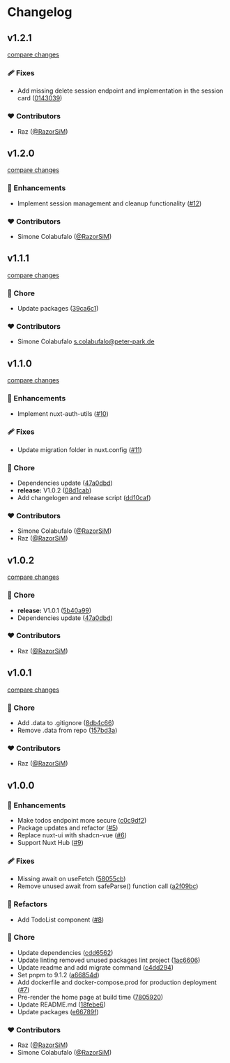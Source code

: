 # Changelog


## v1.2.1

[compare changes](https://github.com/RazorSiM/nuxt3-fullstack/compare/v1.2.0...v1.2.1)

### 🩹 Fixes

- Add missing delete session endpoint and implementation in the session card ([0143039](https://github.com/RazorSiM/nuxt3-fullstack/commit/0143039))

### ❤️ Contributors

- Raz ([@RazorSiM](https://github.com/RazorSiM))

## v1.2.0

[compare changes](https://github.com/RazorSiM/nuxt3-fullstack/compare/v1.1.1...v1.2.0)

### 🚀 Enhancements

- Implement session management and cleanup functionality ([#12](https://github.com/RazorSiM/nuxt3-fullstack/pull/12))

### ❤️ Contributors

- Simone Colabufalo ([@RazorSiM](https://github.com/RazorSiM))

## v1.1.1

[compare changes](https://github.com/RazorSiM/nuxt3-fullstack/compare/v1.1.0...v1.1.1)

### 🏡 Chore

- Update packages ([39ca6c1](https://github.com/RazorSiM/nuxt3-fullstack/commit/39ca6c1))

### ❤️ Contributors

- Simone Colabufalo <s.colabufalo@peter-park.de>

## v1.1.0

[compare changes](https://github.com/RazorSiM/nuxt3-fullstack/compare/v1.0.2...v1.1.0)

### 🚀 Enhancements

- Implement nuxt-auth-utils ([#10](https://github.com/RazorSiM/nuxt3-fullstack/pull/10))

### 🩹 Fixes

- Update migration folder in nuxt.config ([#11](https://github.com/RazorSiM/nuxt3-fullstack/pull/11))

### 🏡 Chore

- Dependencies update ([47a0dbd](https://github.com/RazorSiM/nuxt3-fullstack/commit/47a0dbd))
- **release:** V1.0.2 ([08d1cab](https://github.com/RazorSiM/nuxt3-fullstack/commit/08d1cab))
- Add changelogen and release script ([dd10caf](https://github.com/RazorSiM/nuxt3-fullstack/commit/dd10caf))

### ❤️ Contributors

- Simone Colabufalo ([@RazorSiM](http://github.com/RazorSiM))
- Raz ([@RazorSiM](http://github.com/RazorSiM))

## v1.0.2

[compare changes](https://github.com/RazorSiM/nuxt3-fullstack/compare/v1.0.1...v1.0.2)

### 🏡 Chore

- **release:** V1.0.1 ([5b40a99](https://github.com/RazorSiM/nuxt3-fullstack/commit/5b40a99))
- Dependencies update ([47a0dbd](https://github.com/RazorSiM/nuxt3-fullstack/commit/47a0dbd))

### ❤️ Contributors

- Raz ([@RazorSiM](http://github.com/RazorSiM))

## v1.0.1

[compare changes](https://github.com/RazorSiM/nuxt3-fullstack/compare/v1.0.0...v1.0.1)

### 🏡 Chore

- Add .data to .gitignore ([8db4c66](https://github.com/RazorSiM/nuxt3-fullstack/commit/8db4c66))
- Remove .data from repo ([157bd3a](https://github.com/RazorSiM/nuxt3-fullstack/commit/157bd3a))

### ❤️ Contributors

- Raz ([@RazorSiM](http://github.com/RazorSiM))

## v1.0.0


### 🚀 Enhancements

- Make todos endpoint more secure ([c0c9df2](https://github.com/RazorSiM/nuxt3-fullstack/commit/c0c9df2))
- Package updates and refactor ([#5](https://github.com/RazorSiM/nuxt3-fullstack/pull/5))
- Replace nuxt-ui with shadcn-vue ([#6](https://github.com/RazorSiM/nuxt3-fullstack/pull/6))
- Support Nuxt Hub ([#9](https://github.com/RazorSiM/nuxt3-fullstack/pull/9))

### 🩹 Fixes

- Missing await on useFetch ([58055cb](https://github.com/RazorSiM/nuxt3-fullstack/commit/58055cb))
- Remove unused await from safeParse() function call ([a2f09bc](https://github.com/RazorSiM/nuxt3-fullstack/commit/a2f09bc))

### 💅 Refactors

- Add TodoList component ([#8](https://github.com/RazorSiM/nuxt3-fullstack/pull/8))

### 🏡 Chore

- Update dependencies ([cdd6562](https://github.com/RazorSiM/nuxt3-fullstack/commit/cdd6562))
- Update linting removed unused packages lint project ([1ac6606](https://github.com/RazorSiM/nuxt3-fullstack/commit/1ac6606))
- Update readme and add migrate command ([c4dd294](https://github.com/RazorSiM/nuxt3-fullstack/commit/c4dd294))
- Set pnpm to 9.1.2 ([a66854d](https://github.com/RazorSiM/nuxt3-fullstack/commit/a66854d))
- Add dockerfile and docker-compose.prod for production deployment ([#7](https://github.com/RazorSiM/nuxt3-fullstack/pull/7))
- Pre-render the home page at build time ([7805920](https://github.com/RazorSiM/nuxt3-fullstack/commit/7805920))
- Update README.md ([18febe6](https://github.com/RazorSiM/nuxt3-fullstack/commit/18febe6))
- Update packages ([e66789f](https://github.com/RazorSiM/nuxt3-fullstack/commit/e66789f))

### ❤️ Contributors

- Raz ([@RazorSiM](http://github.com/RazorSiM))
- Simone Colabufalo ([@RazorSiM](http://github.com/RazorSiM))


